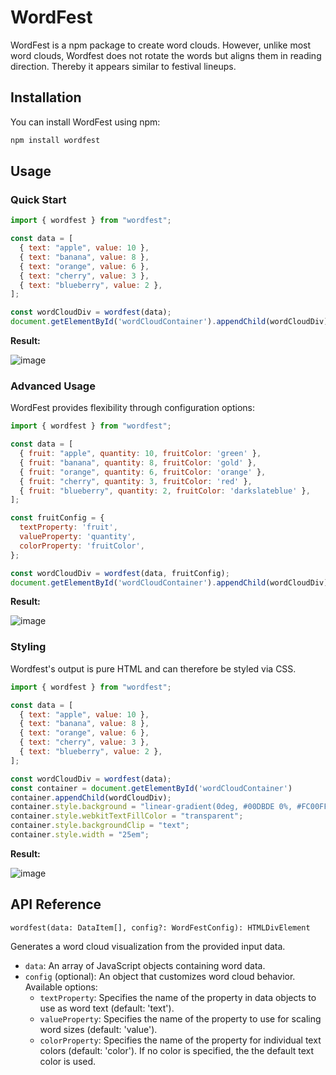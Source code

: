 # WordFest

WordFest is a npm package to create word clouds. However, unlike most word clouds, Wordfest does not rotate the words but aligns them in reading direction.
Thereby it appears similar to festival lineups.

## Installation

You can install WordFest using npm:

```bash
npm install wordfest
```

## Usage
### Quick Start

```js
import { wordfest } from "wordfest";

const data = [
  { text: "apple", value: 10 },
  { text: "banana", value: 8 },
  { text: "orange", value: 6 },
  { text: "cherry", value: 3 },
  { text: "blueberry", value: 2 },
];

const wordCloudDiv = wordfest(data);
document.getElementById('wordCloudContainer').appendChild(wordCloudDiv);
```

**Result:**

![image](https://github.com/keckelt/wordfest/assets/10337788/e93ae622-f80f-4dee-bb13-3b8ac4c0bc1e)

### Advanced Usage
WordFest provides flexibility through configuration options:

```js
import { wordfest } from "wordfest";

const data = [
  { fruit: "apple", quantity: 10, fruitColor: 'green' },
  { fruit: "banana", quantity: 8, fruitColor: 'gold' },
  { fruit: "orange", quantity: 6, fruitColor: 'orange' },
  { fruit: "cherry", quantity: 3, fruitColor: 'red' },
  { fruit: "blueberry", quantity: 2, fruitColor: 'darkslateblue' },
];

const fruitConfig = {
  textProperty: 'fruit',
  valueProperty: 'quantity',
  colorProperty: 'fruitColor',
};

const wordCloudDiv = wordfest(data, fruitConfig);
document.getElementById('wordCloudContainer').appendChild(wordCloudDiv);
```

**Result:**

![image](https://github.com/keckelt/wordfest/assets/10337788/c29c385d-8633-4ad8-a04e-c1b32cea7dbd)


### Styling

Wordfest's output is pure HTML and can therefore be styled via CSS.

```js
import { wordfest } from "wordfest";

const data = [
  { text: "apple", value: 10 },
  { text: "banana", value: 8 },
  { text: "orange", value: 6 },
  { text: "cherry", value: 3 },
  { text: "blueberry", value: 2 },
];

const wordCloudDiv = wordfest(data);
const container = document.getElementById('wordCloudContainer')
container.appendChild(wordCloudDiv);
container.style.background = "linear-gradient(0deg, #00DBDE 0%, #FC00FF 100%)";
container.style.webkitTextFillColor = "transparent";
container.style.backgroundClip = "text";
container.style.width = "25em";
```

**Result:**

![image](https://github.com/keckelt/wordfest/assets/10337788/6c194b3b-6d9e-428e-b5f4-05499b2a5617)


## API Reference
`wordfest(data: DataItem[], config?: WordFestConfig): HTMLDivElement`

Generates a word cloud visualization from the provided input data.

* `data`: An array of JavaScript objects containing word data.
* `config` (optional): An object that customizes word cloud behavior. Available options:
    * `textProperty`: Specifies the name of the property in data objects to use as word text (default: 'text').
    * `valueProperty`: Specifies the name of the property to use for scaling word sizes (default: 'value').
    * `colorProperty`: Specifies the name of the property for individual text colors (default: 'color'). If no color is specified, the the default text color is used.
